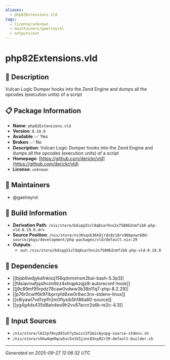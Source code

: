 ```yaml
---
aliases:
  - php82Extensions.vld
tags:
  - license/unknown
  - maintainers/gaelreyrol
  - outputs/out
---
```


# php82Extensions.vld

## 📝 Description

Vulcan Logic Dumper hooks into the Zend Engine and dumps all the opcodes (execution units) of a script

## 📋 Package Information

- **Name**: `php82Extensions.vld`
- **Version**: `0.19.0`
- **Available**: ✅ Yes
- **Broken**: ✅ No
- **Description**: Vulcan Logic Dumper hooks into the Zend Engine and dumps all the opcodes (execution units) of a script
- **Homepage**: [https://github.com/derickr/vld](https://github.com/derickr/vld)
- **License**: `unknown`
## 👥 Maintainers

- @gaelreyrol


## 🔧 Build Information

- **Derivation Path**: `/nix/store/bdiqq31vl9q8sarhns2x7580b2nmfib8-php-vld-0.19.0.drv`
- **Source Position**: `/nix/store/ns30sqxb36k8jrds8z18rv96bpnwc60d-source/pkgs/development/php-packages/vld/default.nix:29`
- **Outputs**:
  - `out`:  `/nix/store/bdiqq31vl9q8sarhns2x7580b2nmfib8-php-vld-0.19.0`

## 🔗 Dependencies

- [[bjsb6wdjykafnkixq156qdvmxhsm2bai-bash-5.3p3]]
- [[fdsiavmafjqslhcim9zz4xlnqpkzqjz8-autoreconf-hook]]
- [[j9c89mf95rpdz78caw0vdww3b38n11q7-php-8.2.29]]
- [[p76r0cwlf6k97ibprrpfd8xw0r8wc3nx-stdenv-linux]]
- [[x8iyawl7vd1vpfh2m0flysib5h186a60-source]]
- [[yg4g4ds435d8ahdws9h2vv87acnr2s6k-re2c-4.3]]

## 📁 Input Sources

- `/nix/store/l622p70vy8k5sh7y5wizi5f2mic6ynpg-source-stdenv.sh`
- `/nix/store/shkw4qm9qcw5sc5n1k5jznc83ny02r39-default-builder.sh`

---
*Generated on 2025-09-27 12:06:32 UTC*
